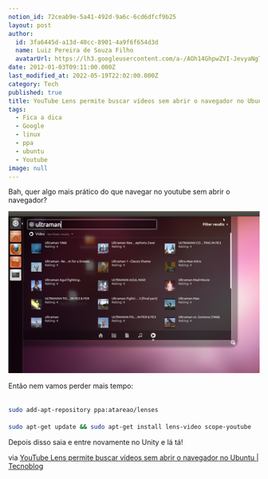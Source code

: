 ```yaml
---
notion_id: 72ceab9e-5a41-492d-9a6c-6cd6dfcf9b25
layout: post
author:
  id: 3fa6445d-a13d-40cc-8901-4a9f6f654d3d
  name: Luiz Pereira de Souza Filho
  avatarUrl: https://lh3.googleusercontent.com/a-/AOh14GhpwZVI-JevyaNgTdlrOT6YN20cI6V9Kxtq38Ij8AQ=s100
date: 2012-01-03T09:11:00.000Z
last_modified_at: 2022-05-19T22:02:00.000Z
category: Tech
published: true
title: YouTube Lens permite buscar vídeos sem abrir o navegador no Ubuntu
tags:
  - Fica a dica
  - Google
  - linux
  - ppa
  - ubuntu
  - Youtube
image: null
---
```


Bah, quer algo mais prático do que navegar no youtube sem abrir o navegador?

![YouTube](/wp-content/uploads/2012/01/Screenshot-at-2012-01-02-155617-600x387.png)

Então nem vamos perder mais tempo:

```bash

sudo add-apt-repository ppa:atareao/lenses

sudo apt-get update && sudo apt-get install lens-video scope-youtube

```

Depois disso saia e entre novamente no Unity e lá tá!

via [YouTube Lens permite buscar vídeos sem abrir o navegador no Ubuntu | Tecnoblog](http://tecnoblog.net/87067/youtube-ubuntu/)

